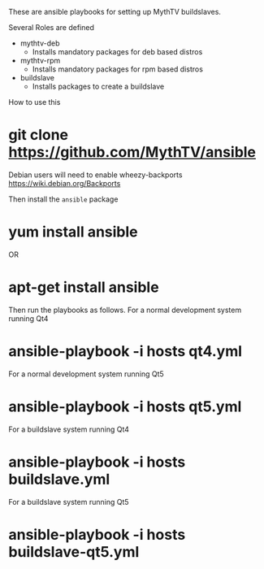 These are ansible playbooks for setting up MythTV buildslaves.

Several Roles are defined
- mythtv-deb
  - Installs mandatory packages for deb based distros
- mythtv-rpm
  - Installs mandatory packages for rpm based distros
- buildslave
  - Installs packages to create a buildslave

How to use this
# git clone https://github.com/MythTV/ansible

Debian users will need to enable wheezy-backports
https://wiki.debian.org/Backports

Then install the `ansible` package
# yum install ansible
OR
# apt-get install ansible

Then run the playbooks as follows.
For a normal development system running Qt4
# ansible-playbook -i hosts qt4.yml

For a normal development system running Qt5
# ansible-playbook -i hosts qt5.yml

For a buildslave system running Qt4
# ansible-playbook -i hosts buildslave.yml

For a buildslave system running Qt5
# ansible-playbook -i hosts buildslave-qt5.yml

